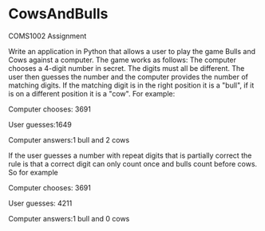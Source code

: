 # CowsAndBulls
COMS1002 Assignment


Write an application in Python that allows a user to play the game Bulls and Cows against a computer. The game works as follows: The computer chooses a 4-digit number in secret. The digits must all be different.  The user then guesses the number and the computer provides the number of matching digits. If the matching digit is in the right position it is a "bull", if it is on a different position it is a "cow". For example:

 

Computer chooses: 3691

User guesses:1649

Computer answers:1 bull and 2 cows

 

If the user guesses a number with repeat digits that is partially correct the rule is that a correct digit can only count once and bulls count before cows. So for example

 

Computer chooses: 3691

User guesses: 4211

Computer answers:1 bull and 0 cows
